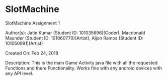 # SlotMachine

SlotMachine Assignment 1

Author(s): Jatin Kumar (Student ID: 101035696)(Coder), Macdonald Maunder (Student ID: 101060770)(Artist), Aljon Ramos (Student ID: 101050991)(Artist)

Created On: Feb 24, 2018

Description: This is the main Game Activity java file with all the requested Functions and there Functionality. Works fine with any android devices with any API level.
